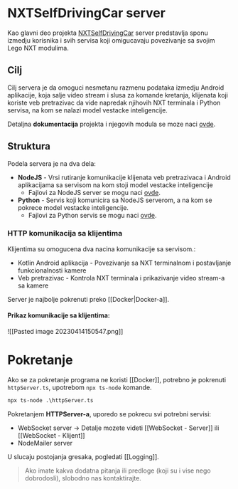 # NXTSelfDrivingCar server

Kao glavni deo projekta <u>NXTSelfDrivingCar</u> server predstavlja sponu izmedju korisnika i svih servisa koji omigucavaju povezivanje sa svojim Lego NXT modulima. 

## Cilj

Cilj servera je da omoguci nesmetanu razmenu podataka izmedju Android aplikacije, koja salje video stream i slusa za komande kretanja, klijenata koji koriste veb pretrazivac da vide napredak njihovih NXT terminala i Python servisa, na kom se nalazi model vestacke inteligencije.

Detaljna **dokumentacija** projekta i njegovih modula se moze naci [ovde](https://github.com/NXTSelfDrivingCar/server/tree/main/docs).

## Struktura

Podela servera je na dva dela:
- **NodeJS** - Vrsi rutiranje komunikacije klijenata veb pretrazivaca i Android aplikacijama sa servisom na kom stoji model vestacke inteligencije
	- Fajlovi za NodeJS server se mogu naci [ovde](https://github.com/NXTSelfDrivingCar/server/tree/main/src).
- **Python** - Servis koji komunicira sa NodeJS serverom, a na kom se pokrece model vestacke inteligencije.
	- Fajlovi za Python servis se mogu naci [ovde](https://github.com/NXTSelfDrivingCar/server/tree/main/pysrc).

### HTTP komunikacija sa klijentima

Klijentima su omogucena dva nacina komunikacije sa servisom.:
- Kotlin Android aplikacija - Povezivanje sa NXT terminalnom i postavljanje funkcionalnosti kamere
- Veb pretrazivac - Kontrola NXT terminala i prikazivanje video stream-a sa kamere 

Server je najbolje pokrenuti preko [[Docker|Docker-a]].

#### Prikaz komunikacije sa klijentima:

![[Pasted image 20230414150547.png]]

# Pokretanje

Ako se za pokretanje programa ne koristi [[Docker]], potrebno je pokrenuti `httpServer.ts`, upotrebom `npx ts-node` komande.

```ps
npx ts-node .\httpServer.ts
```

Pokretanjem **HTTPServer-a**, uporedo se pokrecu svi potrebni servisi:
- WebSocket server -> Detalje mozete videti [[WebSocket - Server]] ili [[WebSocket - Klijent]]
- NodeMailer server

U slucaju postojanja gresaka, pogledati [[Logging]].

> Ako imate kakva dodatna pitanja ili predloge (koji su i vise nego dobrodosli), slobodno nas kontaktirajte.